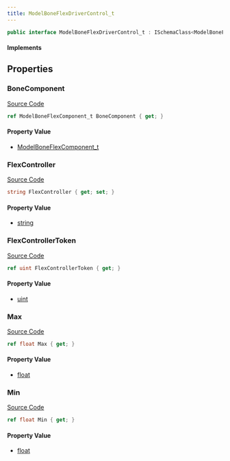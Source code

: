 ```yaml
---
title: ModelBoneFlexDriverControl_t
---
```


```csharp
public interface ModelBoneFlexDriverControl_t : ISchemaClass<ModelBoneFlexDriverControl_t>, ISchemaField, ISchemaClass, INativeHandle
```

#### Implements

## Properties

### BoneComponent

[Source Code](https://github.com/swiftly-solution/swiftlys2/blob/beta/managed/src/SwiftlyS2.Generated/Schemas/Interfaces/ModelBoneFlexDriverControl_t.cs#L16)

```csharp
ref ModelBoneFlexComponent_t BoneComponent { get; }
```

#### Property Value

- [ModelBoneFlexComponent_t](/docs/api/shared/schemadefinitions/modelboneflexcomponent_t)

### FlexController

[Source Code](https://github.com/swiftly-solution/swiftlys2/blob/beta/managed/src/SwiftlyS2.Generated/Schemas/Interfaces/ModelBoneFlexDriverControl_t.cs#L18)

```csharp
string FlexController { get; set; }
```

#### Property Value

- [string](https://learn.microsoft.com/dotnet/api/system.string)

### FlexControllerToken

[Source Code](https://github.com/swiftly-solution/swiftlys2/blob/beta/managed/src/SwiftlyS2.Generated/Schemas/Interfaces/ModelBoneFlexDriverControl_t.cs#L20)

```csharp
ref uint FlexControllerToken { get; }
```

#### Property Value

- [uint](https://learn.microsoft.com/dotnet/api/system.uint32)

### Max

[Source Code](https://github.com/swiftly-solution/swiftlys2/blob/beta/managed/src/SwiftlyS2.Generated/Schemas/Interfaces/ModelBoneFlexDriverControl_t.cs#L24)

```csharp
ref float Max { get; }
```

#### Property Value

- [float](https://learn.microsoft.com/dotnet/api/system.single)

### Min

[Source Code](https://github.com/swiftly-solution/swiftlys2/blob/beta/managed/src/SwiftlyS2.Generated/Schemas/Interfaces/ModelBoneFlexDriverControl_t.cs#L22)

```csharp
ref float Min { get; }
```

#### Property Value

- [float](https://learn.microsoft.com/dotnet/api/system.single)

